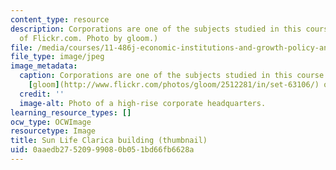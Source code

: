```yaml
---
content_type: resource
description: Corporations are one of the subjects studied in this course. (Image courtesy
  of Flickr.com. Photo by gloom.)
file: /media/courses/11-486j-economic-institutions-and-growth-policy-analysis-fall-2005/0aaedb27520999080b051bd66fb6628a_11-486jf05-th.jpg
file_type: image/jpeg
image_metadata:
  caption: Corporations are one of the subjects studied in this course. (Photo by
    [gloom](http://www.flickr.com/photos/gloom/2512281/in/set-63106/) on Flickr.)
  credit: ''
  image-alt: Photo of a high-rise corporate headquarters.
learning_resource_types: []
ocw_type: OCWImage
resourcetype: Image
title: Sun Life Clarica building (thumbnail)
uid: 0aaedb27-5209-9908-0b05-1bd66fb6628a
---
```

